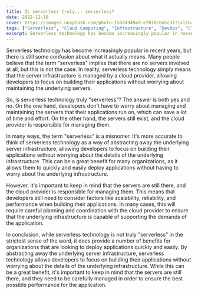 ```yaml
---
title: Is serverless truly... serverless?
date: 2022-12-10
cover: https://images.unsplash.com/photo-1558494949-ef010cbdcc31?ixlib=rb-4.0.3&ixid=MnwxMjA3fDB8MHxwaG90by1wYWdlfHx8fGVufDB8fHx8&auto=format&fit=crop&w=1334&q=80
tags: ["Serverless", "Cloud Computing", "Infrastructure", "DevOps", "Cloud Architecture", "Software Development"]
excerpt: Serverless technology has become increasingly popular in recent years, but there is still some confusion about what it actually means.
---
```


Serverless technology has become increasingly popular in recent years, but there is still some confusion about what it actually means. Many people believe that the term "serverless" implies that there are no servers involved at all, but this is not the case. In reality, serverless technology simply means that the server infrastructure is managed by a cloud provider, allowing developers to focus on building their applications without worrying about maintaining the underlying servers.

So, is serverless technology truly "serverless"? The answer is both yes and no. On the one hand, developers don't have to worry about managing and maintaining the servers that their applications run on, which can save a lot of time and effort. On the other hand, the servers still exist, and the cloud provider is responsible for managing them.

In many ways, the term "serverless" is a misnomer. It's more accurate to think of serverless technology as a way of abstracting away the underlying server infrastructure, allowing developers to focus on building their applications without worrying about the details of the underlying infrastructure. This can be a great benefit for many organizations, as it allows them to quickly and easily deploy applications without having to worry about the underlying infrastructure.

However, it's important to keep in mind that the servers are still there, and the cloud provider is responsible for managing them. This means that developers still need to consider factors like scalability, reliability, and performance when building their applications. In many cases, this will require careful planning and coordination with the cloud provider to ensure that the underlying infrastructure is capable of supporting the demands of the application.

In conclusion, while serverless technology is not truly "serverless" in the strictest sense of the word, it does provide a number of benefits for organizations that are looking to deploy applications quickly and easily. By abstracting away the underlying server infrastructure, serverless technology allows developers to focus on building their applications without worrying about the details of the underlying infrastructure. While this can be a great benefit, it's important to keep in mind that the servers are still there, and they need to be carefully managed in order to ensure the best possible performance for the application.